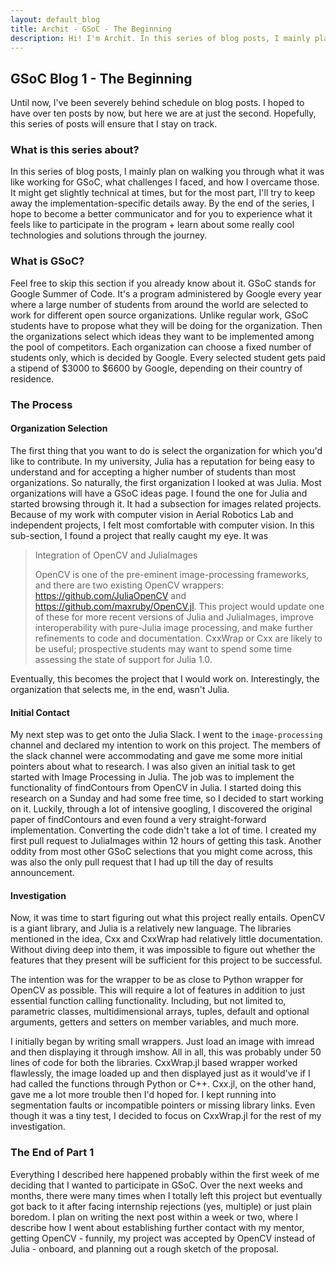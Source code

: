 ```yaml
---
layout: default_blog
title: Archit - GSoC - The Beginning
description: Hi! I'm Archit. In this series of blog posts, I mainly plan on walking you through what it was like working for GSoC, what challenges I faced, and how I overcame those.
---
```


## GSoC Blog 1 - The Beginning

Until now, I've been severely behind schedule on blog posts. I hoped to have over ten posts by now, but here we are at just the second. Hopefully, this series of posts will ensure that I stay on track.

### What is this series about?

In this series of blog posts, I mainly plan on walking you through what it was like working for GSoC, what challenges I faced, and how I overcame those. It might get slightly technical at times, but for the most part, I'll try to keep away the implementation-specific details away. By the end of the series, I hope to become a better communicator and for you to experience what it feels like to participate in the program + learn about some really cool technologies and solutions through the journey.

### What is GSoC?

Feel free to skip this section if you already know about it. GSoC stands for Google Summer of Code. It's a program administered by Google every year where a large number of students from around the world are selected to work for different open source organizations. Unlike regular work, GSoC students have to propose what they will be doing for the organization. Then the organizations select which ideas they want to be implemented among the pool of competitors. Each organization can choose a fixed number of students only, which is decided by Google. Every selected student gets paid a stipend of $3000 to $6600 by Google, depending on their country of residence.

### The Process

#### Organization Selection

The first thing that you want to do is select the organization for which you'd like to contribute. In my university, Julia has a reputation for being easy to understand and for accepting a higher number of students than most organizations. So naturally, the first organization I looked at was Julia. Most organizations will have a GSoC ideas page. I found the one for Julia and started browsing through it. It had a subsection for images related projects. Because of my work with computer vision in Aerial Robotics Lab and independent projects, I felt most comfortable with computer vision. In this sub-section, I found a project that really caught my eye. It was

>Integration of OpenCV and JuliaImages
>
>OpenCV is one of the pre-eminent image-processing frameworks, and there are two existing OpenCV wrappers: https://github.com/JuliaOpenCV and https://github.com/maxruby/OpenCV.jl. This project would update one of these for more recent versions of Julia and JuliaImages, improve interoperability with pure-Julia image processing, and make further refinements to code and documentation. CxxWrap or Cxx are likely to be useful; prospective students may want to spend some time assessing the state of support for Julia 1.0.

Eventually, this becomes the project that I would work on. Interestingly, the organization that selects me, in the end, wasn't Julia.

#### Initial Contact

My next step was to get onto the Julia Slack. I went to the `image-processing` channel and declared my intention to work on this project. The members of the slack channel were accommodating and gave me some more initial pointers about what to research. I was also given an initial task to get started with Image Processing in Julia. The job was to implement the functionality of findContours from OpenCV in Julia. I started doing this research on a Sunday and had some free time, so I decided to start working on it. Luckily, through a lot of intensive googling, I discovered the original paper of findContours and even found a very straight-forward implementation. Converting the code didn't take a lot of time. I created my first pull request to JuliaImages within 12 hours of getting this task. Another oddity from most other GSoC selections that you might come across, this was also the only pull request that I had up till the day of results announcement. 

#### Investigation

Now, it was time to start figuring out what this project really entails. OpenCV is a giant library, and Julia is a relatively new language. The libraries mentioned in the idea, Cxx and CxxWrap had relatively little documentation. Without diving deep into them, it was impossible to figure out whether the features that they present will be sufficient for this project to be successful. 

The intention was for the wrapper to be as close to Python wrapper for OpenCV as possible. This will require a lot of features in addition to just essential function calling functionality. Including, but not limited to, parametric classes, multidimensional arrays, tuples, default and optional arguments, getters and setters on member variables, and much more. 

I initially began by writing small wrappers. Just load an image with imread and then displaying it through imshow. All in all, this was probably under 50 lines of code for both the libraries. CxxWrap.jl based wrapper worked flawlessly, the image loaded up and then displayed just as it would've if I had called the functions through Python or C++. Cxx.jl, on the other hand, gave me a lot more trouble then I'd hoped for. I kept running into segmentation faults or incompatible pointers or missing library links. Even though it was a tiny test, I decided to focus on CxxWrap.jl for the rest of my investigation. 

### The End of Part 1

Everything I described here happened probably within the first week of me deciding that I wanted to participate in GSoC. Over the next weeks and months, there were many times when I totally left this project but eventually got back to it after facing internship rejections (yes, multiple) or just plain boredom. I plan on writing the next post within a week or two, where I describe how I went about establishing further contact with my mentor, getting OpenCV - funnily, my project was accepted by OpenCV instead of Julia - onboard, and planning out a rough sketch of the proposal. 

